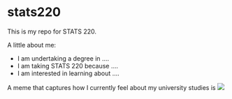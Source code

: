 # stats220
This is my repo for STATS 220. 

A little about me:

- I am undertaking a degree in ....
- I am taking STATS 220 because ....
- I am interested in learning about ....

A meme that captures how I currently feel about my university studies is ![](https://c.tenor.com/8druEACXtX8AAAAd/tenor.gif)
